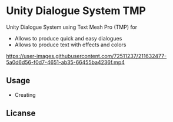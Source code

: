 # Unity Dialogue System TMP

Unity Dialogue System using Text Mesh Pro (TMP) for

- Allows to produce quick and easy dialogues
- Allows to produce text with effects and colors

https://user-images.githubusercontent.com/72511237/211632477-5a0d6d56-f0d7-4651-ab35-66455ba4236f.mp4


## Usage

- Creating 


## Licanse 





